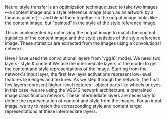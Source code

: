 Neural style transfer is an optimization technique used to take two images
—a content image and a style reference image (such as an artwork by a famous painter)—
and blend them together so the output image looks like the content image, but “painted” in the style of the style reference image.

This is implemented by optimizing the output image to match the content statistics of the content image and the style statistics of the style reference image. 
These statistics are extracted from the images using a convolutional network.

Here I have used the convolutional layers from 'vgg16' model.
We need two layers- style & content
We use the intermediate layers of the model to get the content and style representations of the image. 
Starting from the network's input layer, the first few layer activations represent low-level features like edges and textures. 
As we step through the network, the final few layers represent higher-level features—object parts like wheels or eyes. 
In this case, we are using the VGG16 network architecture, a pretrained image classification network. 
These intermediate layers are necessary to define the representation of content and style from the images. 
For an input image, we try to match the corresponding style and content target representations at these intermediate layers.
